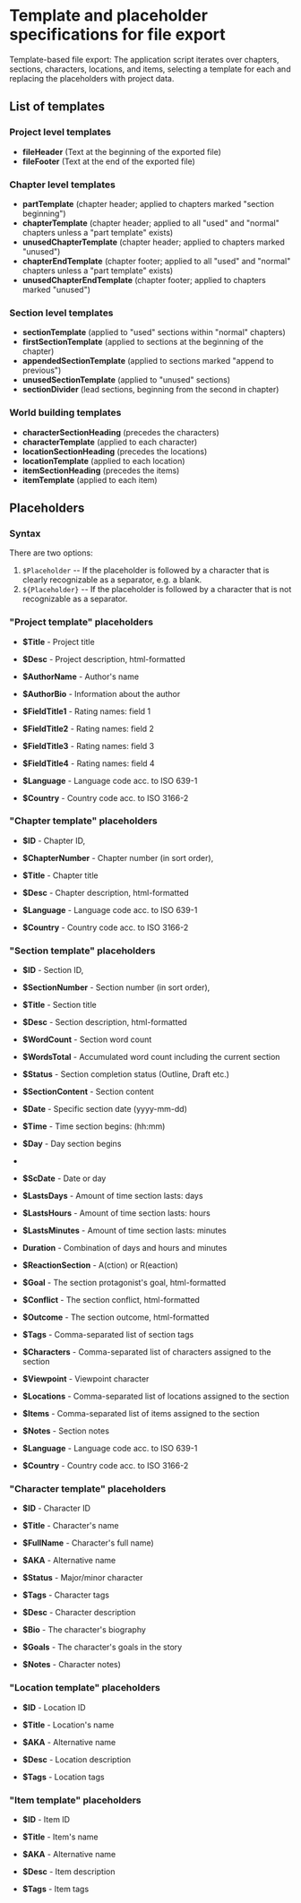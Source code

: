 # Template and placeholder specifications for file export

Template-based file export: The application script iterates over chapters, sections, characters, locations, and items, selecting a template for each and replacing the placeholders with project data.

## List of templates

### Project level templates

- **fileHeader** (Text at the beginning of the exported file)
- **fileFooter** (Text at the end of the exported file)

### Chapter level templates

- **partTemplate** (chapter header; applied to chapters marked "section beginning")
- **chapterTemplate** (chapter header; applied to all "used" and "normal" chapters unless a "part template" exists)
- **unusedChapterTemplate** (chapter header; applied to chapters marked "unused")
- **chapterEndTemplate** (chapter footer; applied to all "used" and "normal" chapters unless a "part template" exists)
- **unusedChapterEndTemplate** (chapter footer; applied to chapters marked "unused")


### Section level templates

- **sectionTemplate** (applied to "used" sections within "normal" chapters)
- **firstSectionTemplate** (applied  to sections at the beginning of the chapter)
- **appendedSectionTemplate** (applied to sections marked "append to previous")
- **unusedSectionTemplate** (applied to "unused" sections)
- **sectionDivider** (lead sections, beginning from the second in chapter)


### World building templates

- **characterSectionHeading** (precedes the characters)
- **characterTemplate** (applied to each character)
- **locationSectionHeading** (precedes the locations)
- **locationTemplate** (applied to each location)
- **itemSectionHeading** (precedes the items)
- **itemTemplate** (applied to each item)



## Placeholders

### Syntax

There are two options:

1. `$Placeholder` -- If the placeholder is followed by a character that is clearly recognizable as a separator, e.g. a blank. 
2. `${Placeholder}` -- If the placeholder is followed by a character that is not recognizable as a separator.


### "Project template" placeholders

- **$Title** - Project title
- **$Desc** - Project description, html-formatted
- **$AuthorName** - Author's name
- **$AuthorBio** - Information about the author


- **$FieldTitle1** - Rating names: field 1
- **$FieldTitle2** - Rating names: field 2
- **$FieldTitle3** - Rating names: field 3
- **$FieldTitle4** - Rating names: field 4

- **$Language** - Language code acc. to ISO 639-1
- **$Country** - Country code acc. to ISO 3166-2

### "Chapter template" placeholders

- **$ID** - Chapter ID,
- **$ChapterNumber** - Chapter number (in sort order),

- **$Title** - Chapter title
- **$Desc** - Chapter description, html-formatted

- **$Language** - Language code acc. to ISO 639-1
- **$Country** - Country code acc. to ISO 3166-2

### "Section template" placeholders

- **$ID** - Section ID,
- **$SectionNumber** - Section number (in sort order),

- **$Title** - Section title
- **$Desc** - Section description, html-formatted

- **$WordCount** - Section word count
- **$WordsTotal** - Accumulated word count including the current section

- **$Status** - Section completion status (Outline, Draft etc.)
- **$SectionContent** - Section content

- **$Date** - Specific section date (yyyy-mm-dd)
- **$Time** - Time section begins: (hh:mm)
- **$Day** - Day section begins 
- 
- **$ScDate** - Date or day

- **$LastsDays** - Amount of time section lasts: days
- **$LastsHours** - Amount of time section lasts: hours
- **$LastsMinutes** - Amount of time section lasts: minutes

- **Duration** - Combination of days and hours and minutes

- **$ReactionSection** - A(ction) or R(eaction)
- **$Goal** - The section protagonist's goal, html-formatted
- **$Conflict** - The section conflict, html-formatted
- **$Outcome** - The section outcome, html-formatted
- **$Tags** - Comma-separated list of section tags

- **$Characters** - Comma-separated list of characters assigned to the section
- **$Viewpoint** - Viewpoint character
- **$Locations** - Comma-separated list of locations assigned to the section
- **$Items** - Comma-separated list of items assigned to the section

- **$Notes** - Section notes

- **$Language** - Language code acc. to ISO 639-1
- **$Country** - Country code acc. to ISO 3166-2


### "Character template" placeholders

- **$ID** - Character ID

- **$Title** - Character's name
- **$FullName** - Character's full name)
- **$AKA** - Alternative name

- **$Status** - Major/minor character
- **$Tags** - Character tags

- **$Desc** - Character description
- **$Bio** - The character's biography
- **$Goals** - The character's goals in the story
- **$Notes** - Character notes)

### "Location template" placeholders

- **$ID** - Location ID

- **$Title** - Location's name
- **$AKA** - Alternative name
- **$Desc** - Location description
- **$Tags** - Location tags

### "Item template" placeholders

- **$ID** - Item ID

- **$Title** - Item's name
- **$AKA** - Alternative name
- **$Desc** - Item description
- **$Tags** - Item tags
